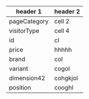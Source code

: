 | header 1      | header 2 |
| ------------- | -------- |
| pageCategory  | cell 2   |
| visitorType   | cell 4   |
| id            | cl       |
| price         | hhhhh    |
| brand         | col      |
| variant       | cogol    |
| dimension42   | cohgkjol |
| position      | cooghl   |
